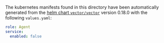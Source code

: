 The kubernetes manifests found in this directory have been automatically generated
from the [helm chart `vector/vector`](https://github.com/vectordotdev/helm-charts/tree/master/charts/vector)
version 0.18.0 with the following `values.yaml`:

```yaml
role: Agent
service:
  enabled: false
```
